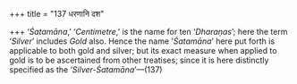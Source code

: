 +++
title = "137 धरणानि दश"

+++
‘*Śatamāna*,’ ‘*Centimetre*,’ is the name for ten ‘*Dharaṇas*’; here the
term ‘*Silver*’ includes *Gold* also. Hence the name ‘*Śatamāna*’ here
put forth is applicable to both gold and silver; but its exact measure
when applied to gold is to be ascertained from other treatises; since it
is here distinctly specified as the ‘*Silver-Śatamāna*’—(137)


